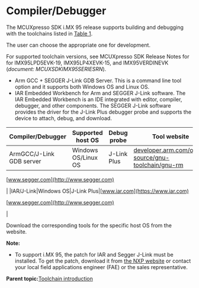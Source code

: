 # Compiler/Debugger

The MCUXpresso SDK i.MX 95 release supports building and debugging with the toolchains listed in [Table 1](compiler_debugger.md#TABLE_TOOLCHAININFO).

The user can choose the appropriate one for development.

For supported toolchain versions, see MCUXpresso SDK Release Notes for for IMX95LPD5EVK-19, IMX95LP4XEVK-15, and IMX95VERDINEVK \(*document: MCUXSDKIMX95SERIESRN*\).

-   Arm GCC + SEGGER J-Link GDB Server. This is a command line tool option and it supports both Windows OS and Linux OS.
-   IAR Embedded Workbench for Arm and SEGGER J-Link software. The IAR Embedded Workbench is an IDE integrated with editor, compiler, debugger, and other components. The SEGGER J-Link software provides the driver for the J-Link Plus debugger probe and supports the device to attach, debug, and download.

|Compiler/Debugger|Supported host OS|Debug probe|Tool website|
|-----------------|-----------------|-----------|------------|
|ArmGCC/J-Link GDB server|Windows OS/Linux OS|J-Link Plus|[developer.arm.com/open-source/gnu-toolchain/gnu-rm](https://developer.arm.com/open-source/gnu-toolchain/gnu-rm)

 [www.segger.com](http://www.segger.com)

|
|IAR/J-Link|Windows OS|J-Link Plus|[www.iar.com](https://www.iar.com)

 [www.segger.com](http://www.segger.com)

|

Download the corresponding tools for the specific host OS from the website.

**Note:**

-   To support i.MX 95, the patch for IAR and Segger J-Link must be installed. To get the patch, download it from [the NXP website](https://www.nxp.com/webapp/Download?colCode=iar_segger_support_patch_imx95_240807&appType=license) or contact your local field applications engineer \(FAE\) or the sales representative.

**Parent topic:**[Toolchain introduction](../topics/toolchain_introduction.md)

